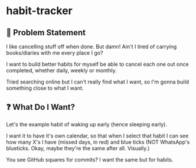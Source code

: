 # habit-tracker

## 🤔 Problem Statement
I like cancelling stuff off when done. But damn! Ain't I tired of carrying books/diaries with me every place I go?

I want to build better habits for myself be able to cancel each one out once completed, whether daily, weekly or monthly. 

Tried searching online but I can't really find what I want, so I'm gonna build something close to what I want.

## ❓ What Do I Want?

Let's the example habit of waking up early (hence sleeping early).

I want it to have it's own calendar, so that when I select that habit I can see how many X's I have (missed days, in red) and blue ticks (NOT WhatsApp's blueticks. Okay, maybe they're the same after all. Visually.)


You see GitHub squares for commits? I want the same but for habits.
